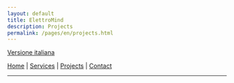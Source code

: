 ```yaml
---
layout: default
title: ElettroMind
description: Projects
permalink: /pages/en/projects.html
---
```

[Versione italiana](/index.html)

[Home](/en/index.html) | [Services](/en/services.html) | [Projects](/en/projects.html) | [Contact](/en/contact.html)

***

